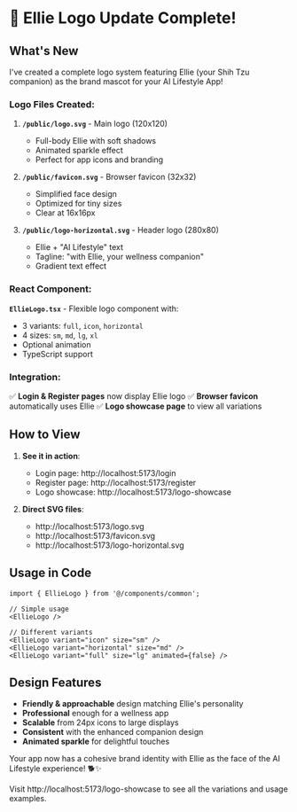 # 🎉 Ellie Logo Update Complete!

## What's New

I've created a complete logo system featuring Ellie (your Shih Tzu companion) as the brand mascot for your AI Lifestyle App!

### Logo Files Created:

1. **`/public/logo.svg`** - Main logo (120x120)
   - Full-body Ellie with soft shadows
   - Animated sparkle effect
   - Perfect for app icons and branding

2. **`/public/favicon.svg`** - Browser favicon (32x32)
   - Simplified face design
   - Optimized for tiny sizes
   - Clear at 16x16px

3. **`/public/logo-horizontal.svg`** - Header logo (280x80)
   - Ellie + "AI Lifestyle" text
   - Tagline: "with Ellie, your wellness companion"
   - Gradient text effect

### React Component:

**`EllieLogo.tsx`** - Flexible logo component with:
- 3 variants: `full`, `icon`, `horizontal`
- 4 sizes: `sm`, `md`, `lg`, `xl`
- Optional animation
- TypeScript support

### Integration:

✅ **Login & Register pages** now display Ellie logo
✅ **Browser favicon** automatically uses Ellie
✅ **Logo showcase page** to view all variations

## How to View

1. **See it in action**:
   - Login page: http://localhost:5173/login
   - Register page: http://localhost:5173/register
   - Logo showcase: http://localhost:5173/logo-showcase

2. **Direct SVG files**:
   - http://localhost:5173/logo.svg
   - http://localhost:5173/favicon.svg
   - http://localhost:5173/logo-horizontal.svg

## Usage in Code

```tsx
import { EllieLogo } from '@/components/common';

// Simple usage
<EllieLogo />

// Different variants
<EllieLogo variant="icon" size="sm" />
<EllieLogo variant="horizontal" size="md" />
<EllieLogo variant="full" size="lg" animated={false} />
```

## Design Features

- **Friendly & approachable** design matching Ellie's personality
- **Professional** enough for a wellness app
- **Scalable** from 24px icons to large displays
- **Consistent** with the enhanced companion design
- **Animated sparkle** for delightful touches

Your app now has a cohesive brand identity with Ellie as the face of the AI Lifestyle experience! 🐕✨

Visit http://localhost:5173/logo-showcase to see all the variations and usage examples.